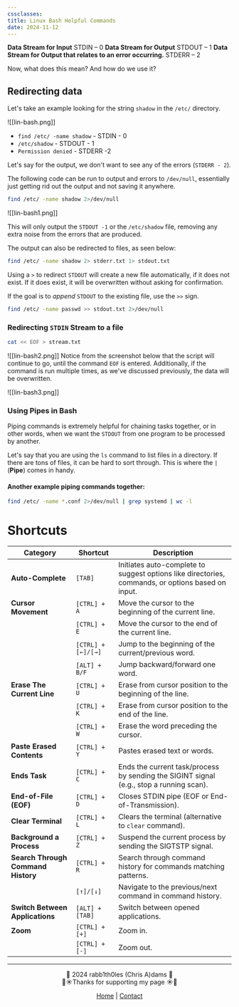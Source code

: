 ```yaml
---
cssclasses: 
title: Linux Bash Helpful Commands
date: 2024-11-12
---
```


**Data Stream for Input**
        STDIN – 0
**Data Stream for Output**
        STDOUT – 1
**Data Stream for Output that relates to an error occurring.**
        STDERR – 2

Now, what does this mean? And how do we use it?
## Redirecting data

Let's take an example looking for the string `shadow` in the `/etc/` directory. 

![[lin-bash.png]]
* `find /etc/ -name shadow` - STDIN - 0
* `/etc/shadow` - STDOUT - 1
* `Permission denied` - STDERR -2

Let's say for the output, we don't want to see any of the errors (`STDERR - 2`).

The following code can be run to output and errors to `/dev/null`, essentially just getting rid out the output and not saving it anywhere.

```bash
find /etc/ -name shadow 2>/dev/null
```

![[lin-bash1.png]]

This will only output the `STDOUT -1` or the `/etc/shadow` file, removing any extra noise from the errors that are produced.

The output can also be redirected to files, as seen below:

```bash
find /etc/ -name shadow 2> stderr.txt 1> stdout.txt
```

Using a `>` to redirect `STDOUT` will create a new file automatically, if it does not exist. If it does exist, it will be overwritten without asking for confirmation.

If the goal is to *append* `STDOUT` to the existing file, use the `>>` sign.

```bash
find /etc/ -name passwd >> stdout.txt 2>/dev/null
```

### Redirecting `STDIN` Stream to a file

```bash
cat << EOF > stream.txt
```

![[lin-bash2.png]]
Notice from the screenshot below that the script will continue to go, until the command `EOF` is entered. Additionally, if the command is run multiple times, as we've discussed previously, the data will be overwritten.

![[lin-bash3.png]]

<div class="neon-line"></div>

### Using Pipes in Bash

Piping commands is extremely helpful for chaining tasks together, or in other words, when we want the `STDOUT` from one program to be processed by another. 

Let's say that you are using the `ls` command to list files in a directory. If there are tons of files, it can be hard to sort through. This is where the `|` (**Pipe**) comes in handy.

#### Another example piping commands together:

```bash
find /etc/ -name *.conf 2>/dev/null | grep systemd | wc -l
```

# Shortcuts

|**Category**|**Shortcut**|**Description**|
|---|---|---|
|**Auto-Complete**|`[TAB]`|Initiates auto-complete to suggest options like directories, commands, or options based on input.|
|**Cursor Movement**|`[CTRL] + A`|Move the cursor to the beginning of the current line.|
||`[CTRL] + E`|Move the cursor to the end of the current line.|
||`[CTRL] + [←]/[→]`|Jump to the beginning of the current/previous word.|
||`[ALT] + B/F`|Jump backward/forward one word.|
|**Erase The Current Line**|`[CTRL] + U`|Erase from cursor position to the beginning of the line.|
||`[CTRL] + K`|Erase from cursor position to the end of the line.|
||`[CTRL] + W`|Erase the word preceding the cursor.|
|**Paste Erased Contents**|`[CTRL] + Y`|Pastes erased text or words.|
|**Ends Task**|`[CTRL] + C`|Ends the current task/process by sending the SIGINT signal (e.g., stop a running scan).|
|**End-of-File (EOF)**|`[CTRL] + D`|Closes STDIN pipe (EOF or End-of-Transmission).|
|**Clear Terminal**|`[CTRL] + L`|Clears the terminal (alternative to `clear` command).|
|**Background a Process**|`[CTRL] + Z`|Suspend the current process by sending the SIGTSTP signal.|
|**Search Through Command History**|`[CTRL] + R`|Search through command history for commands matching patterns.|
||`[↑]/[↓]`|Navigate to the previous/next command in command history.|
|**Switch Between Applications**|`[ALT] + [TAB]`|Switch between opened applications.|
|**Zoom**|`[CTRL] + [+]`|Zoom in.|
||`[CTRL] + [-]`|Zoom out.|

---
<div style="text-align: center;">
	<div class="gradient-text">👾 2024 rabb1th0les (Chris A)dams 👾</div> 
	🌴☀Thanks for supporting my page ☀🌴
	<nav>
		<ul style="list-style: none; padding: 0;">
			<div style="text-align: center;">
				<li><a href="index.html">Home</a> | <a href="Contact.html">Contact</a></li>
			</div>
		</ul>
	</nav>	
</div>